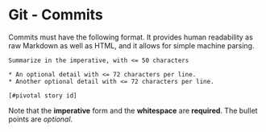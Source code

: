 # Git - Commits

Commits must have the following format. It provides human readability as raw
Markdown as well as HTML, and it allows for simple machine parsing.

```
Summarize in the imperative, with <= 50 characters

* An optional detail with <= 72 characters per line.
* Another optional detail with <= 72 characters per line.

[#pivotal story id]
```

Note that the **imperative** form and the **whitespace** are **required**. The
bullet points are _optional_.
